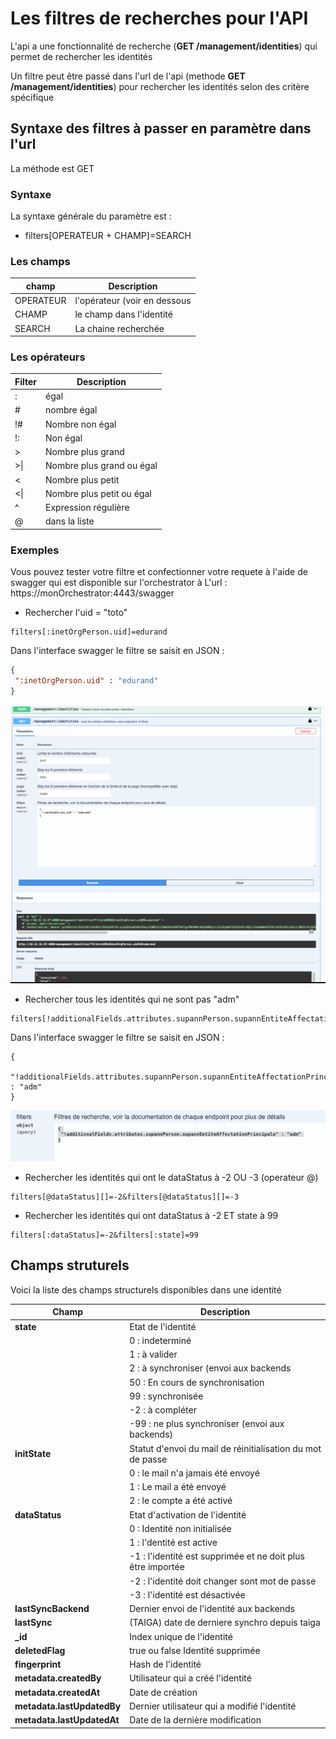 # Les filtres de recherches pour l'API 
L'api a une fonctionnalité de recherche (**GET /management/identities**) qui permet de rechercher les identités

Un filtre peut être passé dans l'url de l'api (methode **GET /management/identities**) pour rechercher les identités selon des critère spécifique

## Syntaxe des filtres à passer en paramètre dans l'url 
La méthode est GET 
### Syntaxe
La syntaxe générale du paramètre est :
* filters[OPERATEUR + CHAMP]=SEARCH
### Les champs
| champ     | Description                  |
|-----------|------------------------------|
| OPERATEUR | l'opérateur (voir en dessous |
| CHAMP     | le champ dans l'identité     |
| SEARCH    | La chaine recherchée         |

### Les opérateurs
| Filter | Description               |
|--------|---------------------------|
| :      | égal                      |
| #      | nombre égal               |
| !#     | Nombre non égal           |
| !:     | Non égal                  |
| \>     | Nombre plus grand         |
| \>\|   | Nombre plus grand ou égal |
| \<     | Nombre plus petit         |
| \<\|   | Nombre plus petit ou égal |
| \^     | Expression régulière      |
| @      | dans la liste             |

### Exemples 
Vous pouvez tester votre filtre et confectionner votre requete à l'aide de swagger qui est disponible sur l'orchestrator à L'url : https://monOrchestrator:4443/swagger
* Rechercher l'uid = "toto"
```
filters[:inetOrgPerson.uid]=edurand
```
Dans l'interface swagger le filtre se saisit en JSON : 
```json
{
 ":inetOrgPerson.uid" : "edurand"
}
```
![img.png](img.png)
* Rechercher tous les identités qui ne sont pas "adm"
```
filters[!additionalFields.attributes.supannPerson.supannEntiteAffectationPrincipale]=adm
```
Dans l'interface swagger le filtre se saisit en JSON :
```
{
 "!additionalFields.attributes.supannPerson.supannEntiteAffectationPrincipale" : "adm"
}
```
![img_1.png](img_1.png)

* Rechercher les identités qui ont le dataStatus à -2 OU -3 (operateur @)

```
filters[@dataStatus][]=-2&filters[@dataStatus][]=-3
```

* Rechercher les identités qui ont dataStatus à -2 ET state à 99
```
filters[:dataStatus]=-2&filters[:state]=99
```
## Champs struturels 
Voici la liste des champs structurels disponibles dans une identité

| Champ                      | Description                                                 |
|----------------------------|-------------------------------------------------------------|
| **state**                  | Etat de l'identité                                          |
|                            | 0 : indeterminé                                             | 
|                            | 1 : à valider                                               |
|                            | 2 : à synchroniser    (envoi aux backends                   |
|                            | 50 : En cours de synchronisation                            |
|                            | 99 : synchronisée                                           |
|                            | -2 : à compléter                                            |
|                            | -99 : ne plus synchroniser (envoi aux backends)             |
| **initState**              | Statut d'envoi du mail de réinitialisation du mot de passe  |
|                            | 0 : le mail n'a jamais été envoyé                           | 
|                            | 1 : Le mail a été envoyé                                    | 
|                            | 2 : le compte a été activé                                  | 
| **dataStatus**             | Etat d'activation de l'identité                             |
|                            | 0 :  Identité non initialisée                               | 
|                            | 1 :  l'dentité est active                                    |
|                            | -1 : l'identité est supprimée et ne doit plus être importée |
|                            | -2 : l'identité doit changer sont mot de passe              |
|                            | -3 : l'identité est désactivée                              |
| **lastSyncBackend**        | Dernier envoi de l'identité aux backends                    |
| **lastSync**               | (TAIGA) date de derniere synchro depuis taiga               |
| **_id**                    | Index unique de l'identité                                  |
| **deletedFlag**            | true ou false Identité supprimée                            |
| **fingerprint**            | Hash de l'identité                                          |
| **metadata.createdBy**     | Utilisateur qui a créé l'identité                           |
| **metadata.createdAt**     | Date de création                                            |
| **metadata.lastUpdatedBy** | Dernier utilisateur qui a modifié l'identité                |
| **metadata.lastUpdatedAt** | Date de la dernière  modification                           |


